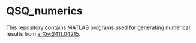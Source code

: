 # QSQ_numerics

This repository contains MATLAB programs used for generating numerical results from [arXiv:2411.04215](https://arxiv.org/abs/2411.04215).
